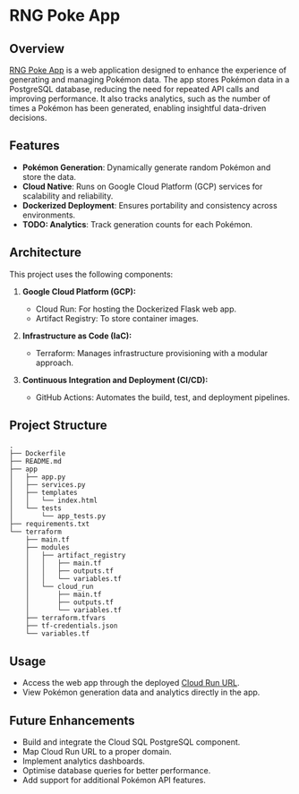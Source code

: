 # RNG Poke App

## Overview
[RNG Poke App](https://poke-service-528760684336.australia-southeast2.run.app) is a web application designed to enhance the experience of generating and managing Pokémon data. The app stores Pokémon data in a PostgreSQL database, reducing the need for repeated API calls and improving performance. It also tracks analytics, such as the number of times a Pokémon has been generated, enabling insightful data-driven decisions.

## Features
- **Pokémon Generation**: Dynamically generate random Pokémon and store the data.
- **Cloud Native**: Runs on Google Cloud Platform (GCP) services for scalability and reliability.
- **Dockerized Deployment**: Ensures portability and consistency across environments.
- **TODO: Analytics**: Track generation counts for each Pokémon.

## Architecture
This project uses the following components:

1. **Google Cloud Platform (GCP):**
   - Cloud Run: For hosting the Dockerized Flask web app.
   - Artifact Registry: To store container images.

2. **Infrastructure as Code (IaC):**
   - Terraform: Manages infrastructure provisioning with a modular approach.

3. **Continuous Integration and Deployment (CI/CD):**
   - GitHub Actions: Automates the build, test, and deployment pipelines.

## Project Structure
```
.
├── Dockerfile
├── README.md
├── app
│   ├── app.py
│   ├── services.py
│   ├── templates
│   │   └── index.html
│   └── tests
│       └── app_tests.py
├── requirements.txt
└── terraform
    ├── main.tf
    ├── modules
    │   ├── artifact_registry
    │   │   ├── main.tf
    │   │   ├── outputs.tf
    │   │   └── variables.tf
    │   └── cloud_run
    │       ├── main.tf
    │       ├── outputs.tf
    │       └── variables.tf
    ├── terraform.tfvars
    ├── tf-credentials.json
    └── variables.tf
```

## Usage
- Access the web app through the deployed [Cloud Run URL](https://poke-service-528760684336.australia-southeast2.run.app).
- View Pokémon generation data and analytics directly in the app.

## Future Enhancements
- Build and integrate the Cloud SQL PostgreSQL component.
- Map Cloud Run URL to a proper domain.
- Implement analytics dashboards.
- Optimise database queries for better performance.
- Add support for additional Pokémon API features.

